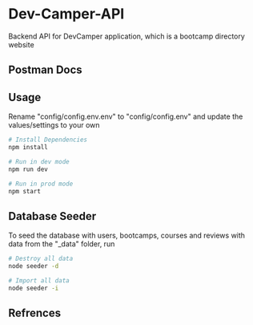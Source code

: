 # Dev-Camper-API
Backend API for DevCamper application, which is a bootcamp directory website

## Postman Docs
[]()

## Usage
Rename "config/config.env.env" to "config/config.env" and update the values/settings to your own

```bash
# Install Dependencies
npm install

# Run in dev mode
npm run dev

# Run in prod mode
npm start
```
## Database Seeder
To seed the database with users, bootcamps, courses and reviews with data from the "_data" folder, run

```bash
# Destroy all data
node seeder -d

# Import all data
node seeder -i
```
## Refrences
